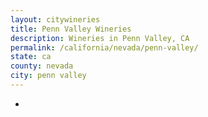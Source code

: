 ```yaml
---
layout: citywineries
title: Penn Valley Wineries
description: Wineries in Penn Valley, CA
permalink: /california/nevada/penn-valley/
state: ca
county: nevada
city: penn valley
---
```

-

